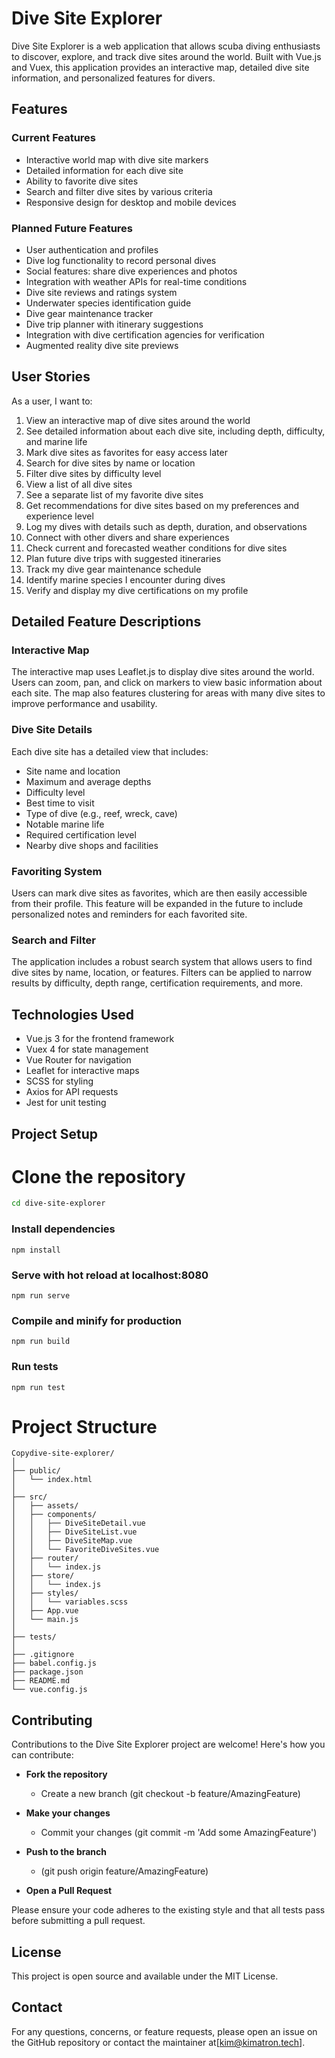 # Dive Site Explorer

Dive Site Explorer is a web application that allows scuba diving enthusiasts to discover, explore, and track dive sites around the world. Built with Vue.js and Vuex, this application provides an interactive map, detailed dive site information, and personalized features for divers.

## Features

### Current Features
- Interactive world map with dive site markers
- Detailed information for each dive site
- Ability to favorite dive sites
- Search and filter dive sites by various criteria
- Responsive design for desktop and mobile devices

### Planned Future Features
- User authentication and profiles
- Dive log functionality to record personal dives
- Social features: share dive experiences and photos
- Integration with weather APIs for real-time conditions
- Dive site reviews and ratings system
- Underwater species identification guide
- Dive gear maintenance tracker
- Dive trip planner with itinerary suggestions
- Integration with dive certification agencies for verification
- Augmented reality dive site previews

## User Stories

As a user, I want to:

1. View an interactive map of dive sites around the world
2. See detailed information about each dive site, including depth, difficulty, and marine life
3. Mark dive sites as favorites for easy access later
4. Search for dive sites by name or location
5. Filter dive sites by difficulty level
6. View a list of all dive sites
7. See a separate list of my favorite dive sites
8. Get recommendations for dive sites based on my preferences and experience level
9. Log my dives with details such as depth, duration, and observations
10. Connect with other divers and share experiences
11. Check current and forecasted weather conditions for dive sites
12. Plan future dive trips with suggested itineraries
13. Track my dive gear maintenance schedule
14. Identify marine species I encounter during dives
15. Verify and display my dive certifications on my profile

## Detailed Feature Descriptions

### Interactive Map
The interactive map uses Leaflet.js to display dive sites around the world. Users can zoom, pan, and click on markers to view basic information about each site. The map also features clustering for areas with many dive sites to improve performance and usability.

### Dive Site Details
Each dive site has a detailed view that includes:
- Site name and location
- Maximum and average depths
- Difficulty level
- Best time to visit
- Type of dive (e.g., reef, wreck, cave)
- Notable marine life
- Required certification level
- Nearby dive shops and facilities

### Favoriting System
Users can mark dive sites as favorites, which are then easily accessible from their profile. This feature will be expanded in the future to include personalized notes and reminders for each favorited site.

### Search and Filter
The application includes a robust search system that allows users to find dive sites by name, location, or features. Filters can be applied to narrow results by difficulty, depth range, certification requirements, and more.

## Technologies Used

- Vue.js 3 for the frontend framework
- Vuex 4 for state management
- Vue Router for navigation
- Leaflet for interactive maps
- SCSS for styling
- Axios for API requests
- Jest for unit testing

## Project Setup


# Clone the repository
```bash git clone https://github.com/yourusername/dive-site-explorer.git
cd dive-site-explorer
```
### Install dependencies
```
npm install
```
### Serve with hot reload at localhost:8080
```
npm run serve
```
### Compile and minify for production
```
npm run build
```
### Run tests
```
npm run test
```
# Project Structure
```
Copydive-site-explorer/
│
├── public/
│   └── index.html
│
├── src/
│   ├── assets/
│   ├── components/
│   │   ├── DiveSiteDetail.vue
│   │   ├── DiveSiteList.vue
│   │   ├── DiveSiteMap.vue
│   │   └── FavoriteDiveSites.vue
│   ├── router/
│   │   └── index.js
│   ├── store/
│   │   └── index.js
│   ├── styles/
│   │   └── variables.scss
│   ├── App.vue
│   └── main.js
│
├── tests/
│
├── .gitignore
├── babel.config.js
├── package.json
├── README.md
└── vue.config.js
```

## Contributing

Contributions to the Dive Site Explorer project are welcome! Here's how you can contribute:

- **Fork the repository**
  - Create a new branch (git checkout -b feature/AmazingFeature)

- **Make your changes**

  - Commit your changes (git commit -m 'Add some AmazingFeature')

- **Push to the branch** 

  - (git push origin feature/AmazingFeature)

- **Open a Pull Request**

Please ensure your code adheres to the existing style and that all tests pass before submitting a pull request.

## License
This project is open source and available under the MIT License.
## Contact
For any questions, concerns, or feature requests, please open an issue on the GitHub repository or contact the maintainer at[kim@kimatron.tech].